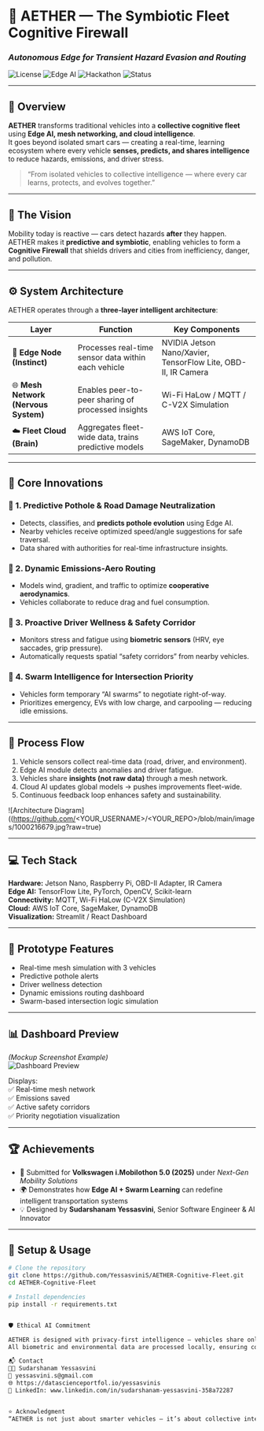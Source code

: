 # 🚗 AETHER — The Symbiotic Fleet Cognitive Firewall  
### *Autonomous Edge for Transient Hazard Evasion and Routing*  

![License](https://img.shields.io/badge/License-MIT-blue.svg)
![Edge AI](https://img.shields.io/badge/Powered%20By-Edge%20AI%20%26%20IoT-orange)
![Hackathon](https://img.shields.io/badge/Challenge-Volkswagen%20i.Mobilothon%205.0-brightgreen)
![Status](https://img.shields.io/badge/Status-Prototype%20Ready-success)

---

## 🧠 Overview  

**AETHER** transforms traditional vehicles into a **collective cognitive fleet** using **Edge AI, mesh networking, and cloud intelligence**.  
It goes beyond isolated smart cars — creating a real-time, learning ecosystem where every vehicle **senses, predicts, and shares intelligence** to reduce hazards, emissions, and driver stress.  

> “From isolated vehicles to collective intelligence — where every car learns, protects, and evolves together.”

---

## 🚀 The Vision  

Mobility today is reactive — cars detect hazards **after** they happen.  
AETHER makes it **predictive and symbiotic**, enabling vehicles to form a **Cognitive Firewall** that shields drivers and cities from inefficiency, danger, and pollution.  

---

## ⚙️ System Architecture  

AETHER operates through a **three-layer intelligent architecture**:

| Layer | Function | Key Components |
|--------|-----------|----------------|
| 🧩 **Edge Node (Instinct)** | Processes real-time sensor data within each vehicle | NVIDIA Jetson Nano/Xavier, TensorFlow Lite, OBD-II, IR Camera |
| 🌐 **Mesh Network (Nervous System)** | Enables peer-to-peer sharing of processed insights | Wi-Fi HaLow / MQTT / C-V2X Simulation |
| ☁️ **Fleet Cloud (Brain)** | Aggregates fleet-wide data, trains predictive models | AWS IoT Core, SageMaker, DynamoDB |

---

## 🌟 Core Innovations  

### 🔹 1. Predictive Pothole & Road Damage Neutralization  
- Detects, classifies, and **predicts pothole evolution** using Edge AI.  
- Nearby vehicles receive optimized speed/angle suggestions for safe traversal.  
- Data shared with authorities for real-time infrastructure insights.  

### 🔹 2. Dynamic Emissions-Aero Routing  
- Models wind, gradient, and traffic to optimize **cooperative aerodynamics**.  
- Vehicles collaborate to reduce drag and fuel consumption.  

### 🔹 3. Proactive Driver Wellness & Safety Corridor  
- Monitors stress and fatigue using **biometric sensors** (HRV, eye saccades, grip pressure).  
- Automatically requests spatial “safety corridors” from nearby vehicles.  

### 🔹 4. Swarm Intelligence for Intersection Priority  
- Vehicles form temporary “AI swarms” to negotiate right-of-way.  
- Prioritizes emergency, EVs with low charge, and carpooling — reducing idle emissions.

---

## 🧩 Process Flow  

1. Vehicle sensors collect real-time data (road, driver, and environment).  
2. Edge AI module detects anomalies and driver fatigue.  
3. Vehicles share **insights (not raw data)** through a mesh network.  
4. Cloud AI updates global models → pushes improvements fleet-wide.  
5. Continuous feedback loop enhances safety and sustainability.

![Architecture Diagram]((https://github.com/<YOUR_USERNAME>/<YOUR_REPO>/blob/main/images/1000216679.jpg?raw=true)

---

## 💻 Tech Stack  

**Hardware:** Jetson Nano, Raspberry Pi, OBD-II Adapter, IR Camera  
**Edge AI:** TensorFlow Lite, PyTorch, OpenCV, Scikit-learn  
**Connectivity:** MQTT, Wi-Fi HaLow (C-V2X Simulation)  
**Cloud:** AWS IoT Core, SageMaker, DynamoDB  
**Visualization:** Streamlit / React Dashboard  

---

## 🧠 Prototype Features  

- Real-time mesh simulation with 3 vehicles  
- Predictive pothole alerts  
- Driver wellness detection  
- Dynamic emissions routing dashboard  
- Swarm-based intersection logic simulation  

---

## 📊 Dashboard Preview  

*(Mockup Screenshot Example)*  
![Dashboard Preview]((https://github.com/<YOUR_USERNAME>/<YOUR_REPO>/blob/main/images/1000216680.jpg?raw=true))

Displays:  
✅ Real-time mesh network  
✅ Emissions saved  
✅ Active safety corridors  
✅ Priority negotiation visualization  

---

## 🏆 Achievements  

- 🥇 Submitted for **Volkswagen i.Mobilothon 5.0 (2025)** under *Next-Gen Mobility Solutions*  
- 🌍 Demonstrates how **Edge AI + Swarm Learning** can redefine intelligent transportation systems  
- 💡 Designed by **Sudarshanam Yessasvini**, Senior Software Engineer & AI Innovator  

---

## 🧪 Setup & Usage  

```bash
# Clone the repository
git clone https://github.com/YessasviniS/AETHER-Cognitive-Fleet.git
cd AETHER-Cognitive-Fleet

# Install dependencies
pip install -r requirements.txt


🛡️ Ethical AI Commitment

AETHER is designed with privacy-first intelligence — vehicles share only insights, not identifiable data.
All biometric and environmental data are processed locally, ensuring compliance with GDPR and data ethics standards.

📬 Contact
👩‍💻 Sudarshanam Yessasvini
📧 yessasvini.s@gmail.com
🌐 https://datascienceportfol.io/yessasvinis
🔗 LinkedIn: www.linkedin.com/in/sudarshanam-yessasvini-358a72287


⭐ Acknowledgment
“AETHER is not just about smarter vehicles — it’s about collective intelligence that moves humanity forward.”


